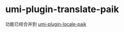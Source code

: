 # umi-plugin-translate-paik

功能已经合并到 [umi-plugin-locale-paik](https://www.npmjs.com/package/umi-plugin-locale-paik)